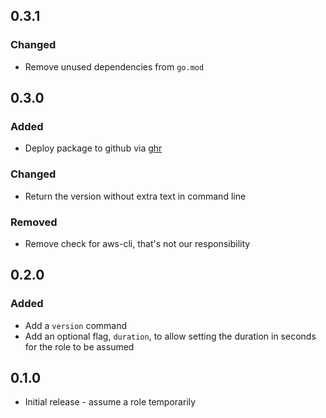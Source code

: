 ## 0.3.1

### Changed
- Remove unused dependencies from `go.mod`

## 0.3.0

### Added
- Deploy package to github via [ghr](https://github.com/tcnksm/ghr)

### Changed
- Return the version without extra text in command line

### Removed
- Remove check for aws-cli, that's not our responsibility

## 0.2.0

### Added
- Add a `version` command
- Add an optional flag, `duration`, to allow setting the duration in seconds for the role to be assumed

## 0.1.0

- Initial release - assume a role temporarily
